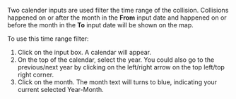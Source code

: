 Two calender inputs are used filter the time range of the collision. Collisions happened on or after the month in the **From** input date and happened on or before the month in the **To** input date will be shown on the map.

To use this time range filter:

1. Click on the input box. A calendar will appear.
2. On the top of the calendar, select the year. You could also go to the previous/next year by clicking on the left/right arrow on the top left/top right corner.
3. Click on the month. The month text will turns to blue, indicating your current selected Year-Month.
